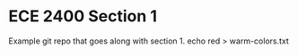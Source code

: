 
ECE 2400 Section 1
==========================================================================

Example git repo that goes along with section 1.
echo red > warm-colors.txt

